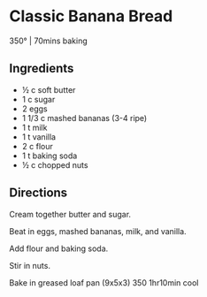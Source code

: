 # Classic Banana Bread
350° | 70mins baking

## Ingredients
* ½ c soft butter
* 1 c sugar
* 2 eggs
* 1 1/3 c mashed bananas (3-4 ripe)
* 1 t milk
* 1 t vanilla
* 2 c flour
* 1 t baking soda
* ½ c chopped nuts

## Directions
Cream together butter and sugar.

Beat in eggs, mashed bananas, milk, and vanilla.

Add flour and baking soda.

Stir in nuts.

Bake in greased loaf pan (9x5x3) 350 1hr10min cool
